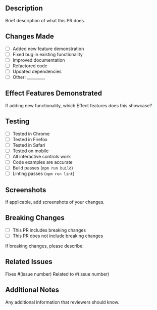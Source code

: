 ## Description
Brief description of what this PR does.

## Changes Made
- [ ] Added new feature demonstration
- [ ] Fixed bug in existing functionality  
- [ ] Improved documentation
- [ ] Refactored code
- [ ] Updated dependencies
- [ ] Other: _________

## Effect Features Demonstrated
If adding new functionality, which Effect features does this showcase?

## Testing
- [ ] Tested in Chrome
- [ ] Tested in Firefox
- [ ] Tested in Safari
- [ ] Tested on mobile
- [ ] All interactive controls work
- [ ] Code examples are accurate
- [ ] Build passes (`npm run build`)
- [ ] Linting passes (`npm run lint`)

## Screenshots
If applicable, add screenshots of your changes.

## Breaking Changes
- [ ] This PR includes breaking changes
- [ ] This PR does not include breaking changes

If breaking changes, please describe:

## Related Issues
Fixes #(issue number)
Related to #(issue number)

## Additional Notes
Any additional information that reviewers should know.